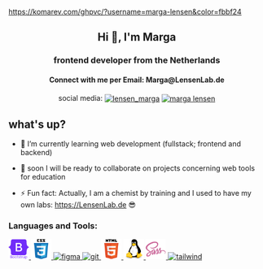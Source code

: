 https://komarev.com/ghpvc/?username=marga-lensen&color=fbbf24

<h2 align="center">Hi 👋, I'm Marga</h2>
<h3 align="center">frontend developer from the Netherlands</h3>

<h4 align="center" color= "blue">Connect with me per Email: Marga@LensenLab.de</h4>
<p align="center">social media: 
  <a href="https://twitter.com/lensen_marga" target="blank"><img align="center" src="https://raw.githubusercontent.com/rahuldkjain/github-profile-readme-generator/master/src/images/icons/Social/twitter.svg" alt="lensen_marga" height="30" width="40" /></a>
<a href="https://linkedin.com/in/marga lensen" target="blank"><img align="center" src="https://raw.githubusercontent.com/rahuldkjain/github-profile-readme-generator/master/src/images/icons/Social/linked-in-alt.svg" alt="marga lensen" height="30" width="40" /></a>
</p>
</p>


##  what's up?
- 🌱 I’m currently learning web development (fullstack; frontend and backend)

- 👯 soon I will be ready to collaborate on projects concerning web tools for education

- ⚡ Fun fact: Actually, I am a chemist by training and I used to have my own labs: 
https://LensenLab.de 😎

<!-- - 🤔 I’m looking for help with ...
- 💬 Ask me about ...
- 📫 How to reach me: ...
- 😄 Pronouns: ... -->



<h3 align="left">Languages and Tools:</h3>
<p align="left"> <a href="https://getbootstrap.com" target="_blank" rel="noreferrer"> <img src="https://raw.githubusercontent.com/devicons/devicon/master/icons/bootstrap/bootstrap-plain-wordmark.svg" alt="bootstrap" width="40" height="40"/> </a> <a href="https://www.w3schools.com/css/" target="_blank" rel="noreferrer"> <img src="https://raw.githubusercontent.com/devicons/devicon/master/icons/css3/css3-original-wordmark.svg" alt="css3" width="40" height="40"/> </a> <a href="https://www.figma.com/" target="_blank" rel="noreferrer"> <img src="https://www.vectorlogo.zone/logos/figma/figma-icon.svg" alt="figma" width="40" height="40"/> </a> <a href="https://git-scm.com/" target="_blank" rel="noreferrer"> <img src="https://www.vectorlogo.zone/logos/git-scm/git-scm-icon.svg" alt="git" width="40" height="40"/> </a> <a href="https://www.w3.org/html/" target="_blank" rel="noreferrer"> <img src="https://raw.githubusercontent.com/devicons/devicon/master/icons/html5/html5-original-wordmark.svg" alt="html5" width="40" height="40"/> </a> <a href="https://www.linux.org/" target="_blank" rel="noreferrer"> <img src="https://raw.githubusercontent.com/devicons/devicon/master/icons/linux/linux-original.svg" alt="linux" width="40" height="40"/> </a> <a href="https://sass-lang.com" target="_blank" rel="noreferrer"> <img src="https://raw.githubusercontent.com/devicons/devicon/master/icons/sass/sass-original.svg" alt="sass" width="40" height="40"/> </a> <a href="https://tailwindcss.com/" target="_blank" rel="noreferrer"> <img src="https://www.vectorlogo.zone/logos/tailwindcss/tailwindcss-icon.svg" alt="tailwind" width="40" height="40"/> </a> </p>

